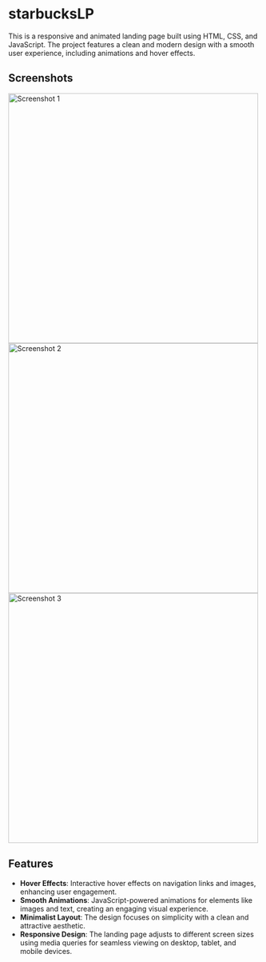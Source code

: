 # starbucksLP
This is a responsive and animated landing page built using HTML, CSS, and JavaScript. The project features a clean and modern design with a smooth user experience, including animations and hover effects.

## Screenshots

<img src="C:\Users\ASUS\Pictures\Screenshots\slp\Screenshot 2025-01-13 031630.png" alt="Screenshot 1" width="500"/>
<img src="C:\Users\ASUS\Pictures\Screenshots\slp\Screenshot 2025-01-13 032817.png" alt="Screenshot 2" width="500"/>
<img src="C:\Users\ASUS\Pictures\Screenshots\slp\Screenshot 2025-01-13 032849.png" alt="Screenshot 3" width="500"/>

## Features
- **Hover Effects**: Interactive hover effects on navigation links and images, enhancing user engagement.
- **Smooth Animations**: JavaScript-powered animations for elements like images and text, creating an engaging visual experience.
- **Minimalist Layout**: The design focuses on simplicity with a clean and attractive aesthetic.
- **Responsive Design**: The landing page adjusts to different screen sizes using media queries for seamless viewing on desktop, tablet, and mobile devices.

